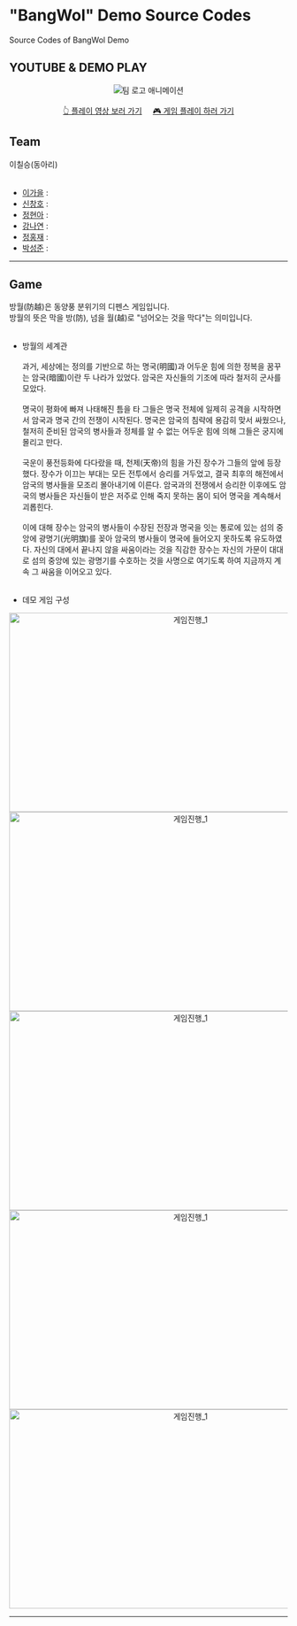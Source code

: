 # "BangWol" Demo Source Codes
  Source Codes of BangWol Demo


## YOUTUBE & DEMO PLAY
<div align="center">
  <img src="https://github.com/JeongHyunah/Unity_BangWol_Demo_with_Team/assets/104128693/f2facf62-526d-41bb-8cea-05e759b960b0" alt="팀 로고 애니메이션"><br><br>
  <a href="https://youtu.be/RGsxJjlq_1A">👆 플레이 영상 보러 가기</a> &nbsp;&nbsp;&nbsp;
  <a href="https://drive.google.com/file/d/118rx3r2QB5lifMFzfy1a9hWtR64uIVqR/view?usp=sharing">🎮 게임 플레이 하러 가기</a>
</div>

## Team
이칠승(동아리)<br><br>
  - [이가을](https://github.com/Autuming) : 
  - [신창호](https://github.com/changho1531) : 
  - [정현아](https://github.com/JeongHyunah) : 
  - [강나연](https://github.com/eheygucham) : 
  - [정홍재](https://github.com/H-J52) :
  - [박성준]() :

***

## Game
방월(防越)은 동양풍 분위기의 디펜스 게임입니다. <br>
방월의 뜻은 막을 방(防), 넘을 월(越)로 "넘어오는 것을 막다"는 의미입니다.<br><br>
- 방월의 세계관<br><br>
  과거, 세상에는 정의를 기반으로 하는 명국(明國)과 어두운 힘에 의한 정복을 꿈꾸는 암국(暗國)이란 두 나라가 있었다. 암국은 자신들의 기조에 따라 철저히 군사를 모았다.<br><br>
  명국이 평화에 빠져 나태해진 틈을 타 그들은 명국 전체에 일제히 공격을 시작하면서 암국과 명국 간의 전쟁이 시작된다. 명국은 암국의 침략에 용감히 맞서 싸웠으나, 철저히 준비된 암국의 병사들과 정체를 알 수 없는 어두운 힘에 의해 그들은 궁지에 몰리고 만다.<br><br>
  국운이 풍전등화에 다다랐을 때, 천제(天帝)의 힘을 가진 장수가 그들의 앞에 등장했다. 장수가 이끄는 부대는 모든 전투에서 승리를 거두었고, 결국 최후의 해전에서 암국의 병사들을 모조리 몰아내기에 이른다. 암국과의 전쟁에서 승리한 이후에도 암국의 병사들은 자신들이 받은 저주로 인해 죽지 못하는 몸이 되어 명국을 계속해서 괴롭힌다.<br><br>
  이에 대해 장수는 암국의 병사들이 수장된 전장과 명국을 잇는 통로에 있는 섬의 중앙에 광명기(光明旗)를 꽂아 암국의 병사들이 명국에 들어오지 못하도록 유도하였다. 자신의 대에서 끝나지 않을 싸움이라는 것을 직감한 장수는 자신의 가문이 대대로 섬의 중앙에 있는 광명기를 수호하는 것을 사명으로 여기도록 하여 지금까지 계속 그 싸움을 이어오고 있다.<br><br>

- 데모 게임 구성<br>

<div align="center">
    <img src="https://github.com/JeongHyunah/JeongHyunah/assets/104128693/e02e62ae-f157-4659-b862-b6d36c7200eb" width="640" height="360" alt="게임진행_1"><br>
  <img src="https://github.com/JeongHyunah/JeongHyunah/assets/104128693/236e7eac-6001-47ca-870f-5b4f82e746ea" width="640" height="360" alt="게임진행_1"><br>
  <img src="https://github.com/JeongHyunah/JeongHyunah/assets/104128693/c064aaba-ca8b-4940-824b-6ed2ddf98f34" width="640" height="360" alt="게임진행_1"><br>
  <img src="https://github.com/JeongHyunah/JeongHyunah/assets/104128693/61273640-946e-4032-be9d-e272f591963b" width="640" height="360" alt="게임진행_1"><br>
  <img src="https://github.com/JeongHyunah/JeongHyunah/assets/104128693/45bc761a-b73f-45af-8c93-881503593711" width="640" height="360" alt="게임진행_1"><br>
</div>

***
